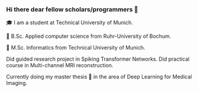 ### Hi there dear fellow scholars/programmers 👋

:mortar_board: I am a student at Technical University of Munich.

:pencil: B.Sc. Applied computer science from Ruhr-University of Bochum. 

:pencil: M.Sc. Informatics from Technical University of Munich.

Did guided research project in Spiking Transformer Networks.
Did practical course in Multi-channel MRI reconstruction.

Currently doing my master thesis 🔭 in the area of Deep Learning for Medical Imaging. 
